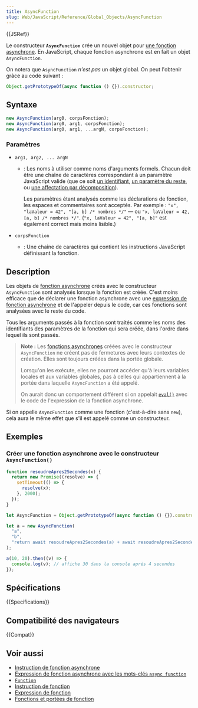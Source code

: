 ```yaml
---
title: AsyncFunction
slug: Web/JavaScript/Reference/Global_Objects/AsyncFunction
---
```


{{JSRef}}

Le constructeur **`AsyncFunction`** crée un nouvel objet pour [une fonction asynchrone](/fr/docs/Web/JavaScript/Reference/Statements/async_function). En JavaScript, chaque fonction asynchrone est en fait un objet `AsyncFunction`.

On notera que `AsyncFunction` _n'est pas_ un objet global. On peut l'obtenir grâce au code suivant&nbsp;:

```js
Object.getPrototypeOf(async function () {}).constructor;
```

## Syntaxe

```js
new AsyncFunction(arg0, corpsFonction);
new AsyncFunction(arg0, arg1, corpsFonction);
new AsyncFunction(arg0, arg1, ...argN, corpsFonction);
```

### Paramètres

- `arg1, arg2, ... argN`

  - : Les noms à utiliser comme noms d'arguments formels. Chacun doit être une chaîne de caractères correspondant à un paramètre JavaScript valide (que ce soit [un identifiant](/fr/docs/Glossary/Identifier), [un paramètre du reste](/fr/docs/Web/JavaScript/Reference/Functions/rest_parameters), ou [une affectation par décomposition](/fr/docs/Web/JavaScript/Reference/Operators/Destructuring_assignment)).

    Les paramètres étant analysés comme les déclarations de fonction, les espaces et commentaires sont acceptés. Par exemple&nbsp;: `"x", "laValeur = 42", "[a, b] /* nombres */"` — ou `"x, laValeur = 42, [a, b] /* nombres */"`. (`"x, laValeur = 42", "[a, b]"` est également correct mais moins lisible.)

- `corpsFonction`
  - : Une chaîne de caractères qui contient les instructions JavaScript définissant la fonction.

## Description

Les objets de [fonction asynchrone](/fr/docs/Web/JavaScript/Reference/Statements/async_function) créés avec le constructeur `AsyncFunction` sont analysés lorsque la fonction est créée. C'est moins efficace que de déclarer une fonction asynchrone avec une [expression de fonction asynchrone](/fr/docs/Web/JavaScript/Reference/Operators/async_function) et de l'appeler depuis le code, car ces fonctions sont analysées avec le reste du code.

Tous les arguments passés à la fonction sont traités comme les noms des identifiants des paramètres de la fonction qui sera créée, dans l'ordre dans lequel ils sont passés.

> **Note :** Les [fonctions asynchrones](/fr/docs/Web/JavaScript/Reference/Statements/async_function) créées avec le constructeur `AsyncFunction` ne créent pas de fermetures avec leurs contextes de création. Elles sont toujours créées dans la portée globale.
>
> Lorsqu'on les exécute, elles ne pourront accéder qu'à leurs variables locales et aux variables globales, pas à celles qui appartiennent à la portée dans laquelle `AsyncFunction` a été appelé.
>
> On aurait donc un comportement différent si on appelait [`eval()`](/fr/docs/Web/JavaScript/Reference/Global_Objects/eval) avec le code de l'expression de la fonction asynchrone.

Si on appelle `AsyncFunction` comme une fonction (c'est-à-dire sans `new`), cela aura le même effet que s'il est appelé comme un constructeur.

## Exemples

### Créer une fonction asynchrone avec le constructeur `AsyncFunction()`

```js
function resoudreApres2Secondes(x) {
  return new Promise((resolve) => {
    setTimeout(() => {
      resolve(x);
    }, 2000);
  });
}

let AsyncFunction = Object.getPrototypeOf(async function () {}).constructor;

let a = new AsyncFunction(
  "a",
  "b",
  "return await resoudreApres2Secondes(a) + await resoudreApres2Secondes(b);",
);

a(10, 20).then((v) => {
  console.log(v); // affiche 30 dans la console après 4 secondes
});
```

## Spécifications

{{Specifications}}

## Compatibilité des navigateurs

{{Compat}}

## Voir aussi

- [Instruction de fonction asynchrone](/fr/docs/Web/JavaScript/Reference/Statements/async_function)
- [Expression de fonction asynchrone avec les mots-clés `async function`](/fr/docs/Web/JavaScript/Reference/Operators/async_function)
- [`Function`](/fr/docs/Web/JavaScript/Reference/Global_Objects/Function)
- [Instruction de fonction](/fr/docs/Web/JavaScript/Reference/Statements/function)
- [Expression de fonction](/fr/docs/Web/JavaScript/Reference/Operators/function)
- [Fonctions et portées de fonction](/fr/docs/Web/JavaScript/Reference/Functions)
